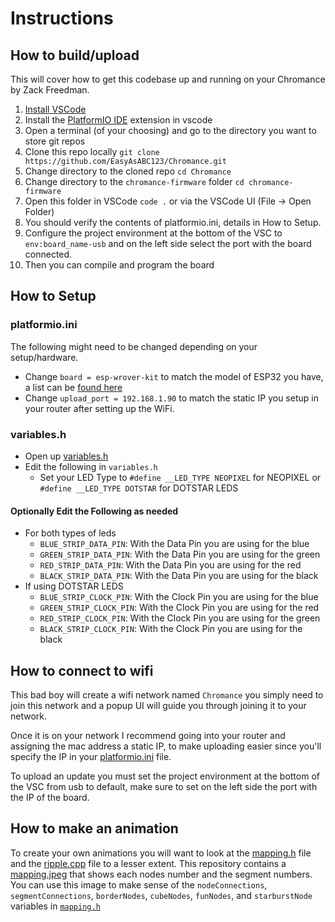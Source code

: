 # Instructions

## How to build/upload

This will cover how to get this codebase up and running on your Chromance by Zack Freedman.

1. [Install VSCode](https://code.visualstudio.com/)
1. Install the [PlatformIO IDE](https://marketplace.visualstudio.com/items?itemName=platformio.platformio-ide) extension in vscode
1. Open a terminal (of your choosing) and go to the directory you want to store git repos
1. Clone this repo locally `git clone https://github.com/EasyAsABC123/Chromance.git`
1. Change directory to the cloned repo `cd Chromance`
1. Change directory to the `chromance-firmware` folder `cd chromance-firmware`
1. Open this folder in VSCode `code .` or via the VSCode UI (File -> Open Folder)
1. You should verify the contents of platformio.ini, details in How to Setup.
1. Configure the project environment at the bottom of the VSC to `env:board_name-usb` and on the left side select the port with the board connected.
1. Then you can compile and program the board

## How to Setup

### platformio.ini

The following might need to be changed depending on your setup/hardware.

- Change `board = esp-wrover-kit` to match the model of ESP32 you have, a list can be [found here](https://docs.platformio.org/en/latest/boards/index.html)
- Change `upload_port = 192.168.1.90` to match the static IP you setup in your router after setting up the WiFi.

### variables.h

- Open up [variables.h](src/variables.h)
- Edit the following in `variables.h`
  - Set your LED Type to `#define __LED_TYPE NEOPIXEL` for NEOPIXEL or `#define __LED_TYPE DOTSTAR` for DOTSTAR LEDS

#### Optionally Edit the Following as needed

- For both types of leds
  - `BLUE_STRIP_DATA_PIN`: With the Data Pin you are using for the blue
  - `GREEN_STRIP_DATA_PIN`: With the Data Pin you are using for the green
  - `RED_STRIP_DATA_PIN`: With the Data Pin you are using for the red
  - `BLACK_STRIP_DATA_PIN`: With the Data Pin you are using for the black
- If using DOTSTAR LEDS
  - `BLUE_STRIP_CLOCK_PIN`: With the Clock Pin you are using for the blue
  - `GREEN_STRIP_CLOCK_PIN`: With the Clock Pin you are using for the red
  - `RED_STRIP_CLOCK_PIN`: With the Clock Pin you are using for the green
  - `BLACK_STRIP_CLOCK_PIN`: With the Clock Pin you are using for the black

## How to connect to wifi

This bad boy will create a wifi network named `Chromance` you simply need to join this network and a popup UI will guide you through joining it to your network.

Once it is on your network I recommend going into your router and assigning the mac address a static IP, to make uploading easier since you'll specify the IP in your [platformio.ini](platformio.ini) file.

To upload an update you must set the project environment at the bottom of the VSC from usb to default, make sure to set on the left side the port with the IP of the board.

## How to make an animation

To create your own animations you will want to look at the [mapping.h](src/mapping.h) file and the [ripple.cpp](src/ripple.cpp) file to a lesser extent.  This repository contains a [mapping.jpeg](mapping.jpeg) that shows each nodes number and the segment numbers.  You can use this image to make sense of the `nodeConnections`, `segmentConnections`, `borderNodes`, `cubeNodes`, `funNodes`, and `starburstNode` variables in [`mapping.h`](src/mapping.h)
